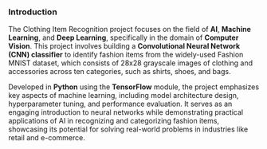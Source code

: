 ### **Introduction**
The Clothing Item Recognition project focuses on the field of **AI**, **Machine Learning**, and **Deep Learning**, specifically in the domain of **Computer Vision**. This project involves building a **Convolutional Neural Network (CNN) classifier** to identify fashion items from the widely-used Fashion MNIST dataset, which consists of 28x28 grayscale images of clothing and accessories across ten categories, such as shirts, shoes, and bags.

Developed in **Python** using the **TensorFlow** module, the project emphasizes key aspects of machine learning, including model architecture design, hyperparameter tuning, and performance evaluation. It serves as an engaging introduction to neural networks while demonstrating practical applications of AI in recognizing and categorizing fashion items, showcasing its potential for solving real-world problems in industries like retail and e-commerce.
